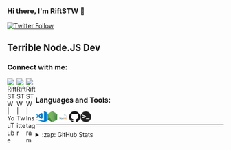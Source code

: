 ### Hi there, I'm RiftSTW 👋

[![Twitter Follow](https://img.shields.io/twitter/follow/RiftSTW1?color=1DA1F2&logo=twitter&style=for-the-badge)](https://twitter.com/intent/follow?original_referer=https%3A%2F%2Fgithub.com%2FRiftSTW&screen_name=RiftSTW1)

## Terrible Node.JS Dev

### Connect with me:

[<img align="left" alt="RiftSTW | YouTube" width="22px" src="https://cdn.jsdelivr.net/npm/simple-icons@v3/icons/youtube.svg" />][youtube]
[<img align="left" alt="RiftSTW | Twitter" width="22px" src="https://cdn.jsdelivr.net/npm/simple-icons@v3/icons/twitter.svg" />][twitter]
[<img align="left" alt="RiftSTW | Instagram" width="22px" src="https://cdn.jsdelivr.net/npm/simple-icons@v3/icons/instagram.svg" />][instagram]

<br />

### Languages and Tools:

<img align="left" alt="Visual Studio Code" width="26px" src="https://raw.githubusercontent.com/github/explore/80688e429a7d4ef2fca1e82350fe8e3517d3494d/topics/visual-studio-code/visual-studio-code.png" />
<img align="left" alt="Node.js" width="26px" src="https://raw.githubusercontent.com/github/explore/80688e429a7d4ef2fca1e82350fe8e3517d3494d/topics/nodejs/nodejs.png" />
<img align="left" alt="MySQL" width="26px" src="https://raw.githubusercontent.com/github/explore/80688e429a7d4ef2fca1e82350fe8e3517d3494d/topics/mysql/mysql.png" />
<img align="left" alt="GitHub" width="26px" src="https://raw.githubusercontent.com/github/explore/78df643247d429f6cc873026c0622819ad797942/topics/github/github.png" />
<img align="left" alt="Terminal" width="26px" src="https://raw.githubusercontent.com/github/explore/80688e429a7d4ef2fca1e82350fe8e3517d3494d/topics/terminal/terminal.png" />
<br />

---

<details>
  <summary>:zap: GitHub Stats</summary>

  <img align="left" alt="RiftSTW's GitHub Stats" src="https://github-readme-stats.vercel.app/api?username=RiftSTW&show_icons=true&include_all_commits=true&show_icons=true&title_color=fff&icon_color=79ff97&text_color=9f9f9f&bg_color=232323" />

</details>

[twitter]: https://twitter.com/RiftSTW1
[youtube]: https://www.youtube.com/channel/UCw-HS8Vn_N5ycWzWGArkPBQ
[instagram]: https://instagram.com/oilymicrowave
